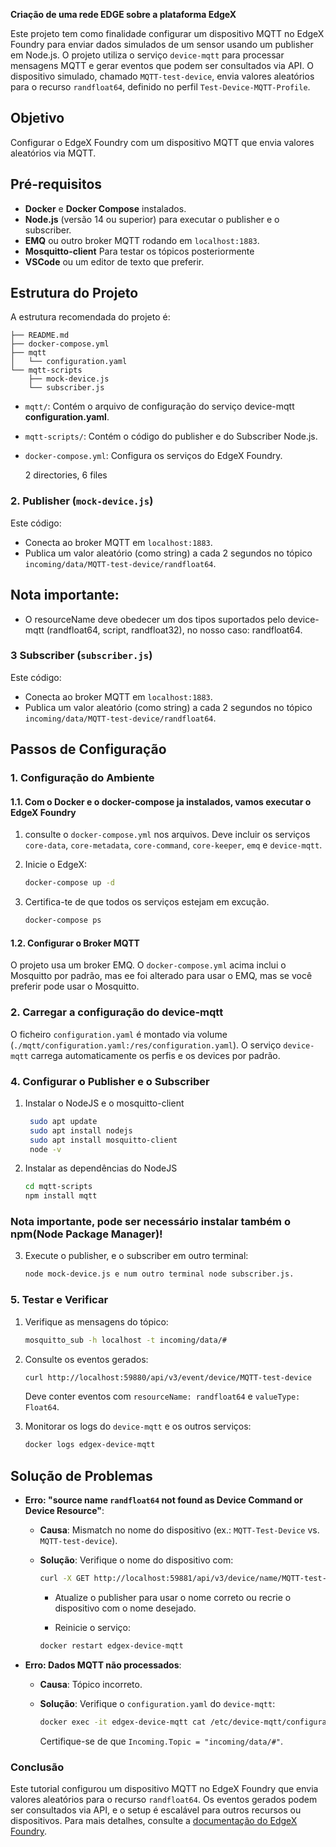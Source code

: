 **Criação de uma rede EDGE sobre a plataforma EdgeX**

Este projeto tem como finalidade configurar um dispositivo MQTT no EdgeX Foundry para enviar dados simulados de um sensor usando um publisher em Node.js. O projeto utiliza o serviço `device-mqtt` para processar mensagens MQTT e gerar eventos que podem ser consultados via API. O dispositivo simulado, chamado `MQTT-test-device`, envia valores aleatórios para o recurso `randfloat64`, definido no perfil `Test-Device-MQTT-Profile`.

## Objetivo
Configurar o EdgeX Foundry com um dispositivo MQTT que envia valores aleatórios via MQTT.

## Pré-requisitos
- **Docker** e **Docker Compose** instalados.
- **Node.js** (versão 14 ou superior) para executar o publisher e o subscriber.
- **EMQ** ou outro broker MQTT rodando em `localhost:1883`.
- **Mosquitto-client** Para testar os tópicos posteriormente
- **VSCode** ou um editor de texto que preferir.

## Estrutura do Projeto
A estrutura recomendada do projeto é:

    ├── README.md
    ├── docker-compose.yml
    ├── mqtt
    │   └── configuration.yaml 
    └── mqtt-scripts
        ├── mock-device.js
        └── subscriber.js

- `mqtt/`: Contém o arquivo de configuração do serviço device-mqtt **configuration.yaml**.
- `mqtt-scripts/`: Contém o código do publisher e do Subscriber Node.js.
- `docker-compose.yml`: Configura os serviços do EdgeX Foundry.

    2 directories, 6 files

### 2. Publisher (`mock-device.js`)
Este código:
- Conecta ao broker MQTT em `localhost:1883`.
- Publica um valor aleatório (como string) a cada 2 segundos no tópico `incoming/data/MQTT-test-device/randfloat64`.
## Nota importante:

 - O resourceName deve obedecer um dos tipos suportados pelo device-mqtt (randfloat64, script, randfloat32), no nosso caso: randfloat64.

### 3 Subscriber (`subscriber.js`)
Este código:
- Conecta ao broker MQTT em `localhost:1883`.
- Publica um valor aleatório (como string) a cada 2 segundos no tópico `incoming/data/MQTT-test-device/randfloat64`.

## Passos de Configuração

### 1. Configuração do Ambiente
#### 1.1. Com o Docker e o docker-compose ja instalados, vamos executar o EdgeX Foundry

1. consulte o `docker-compose.yml` nos arquivos. Deve incluir os serviços `core-data`, `core-metadata`, `core-command`, `core-keeper`, `emq`  e `device-mqtt`.

2. Inicie o EdgeX:
   ```bash
   docker-compose up -d
   ```
3. Certifica-te de que todos os serviços estejam em excução.
   ```bash
   docker-compose ps
   ```

#### 1.2. Configurar o Broker MQTT
O projeto usa um broker EMQ. O `docker-compose.yml` acima inclui o Mosquitto por padrão, mas ee foi alterado para usar o EMQ, mas se você preferir pode usar o Mosquitto.

### 2. Carregar a configuração do device-mqtt
O ficheiro `configuration.yaml` é montado via volume (`./mqtt/configuration.yaml:/res/configuration.yaml`). O serviço `device-mqtt` carrega automaticamente os perfis e os devices por padrão.

### 4. Configurar o Publisher e o Subscriber
1. Instalar o NodeJS e o mosquitto-client

   ```bash
    sudo apt update
    sudo apt install nodejs
    sudo apt install mosquitto-client
    node -v
   ```
2. Instalar as dependências do NodeJS

   ```bash
   cd mqtt-scripts
   npm install mqtt
   ```
### Nota importante, pode ser necessário instalar também o npm(Node Package Manager)!

3. Execute o publisher, e o subscriber em outro terminal:
   ```bash
   node mock-device.js e num outro terminal node subscriber.js.
   ```

### 5. Testar e Verificar
1. Verifique as mensagens do tópico:
   ```bash
   mosquitto_sub -h localhost -t incoming/data/#
   ```

2. Consulte os eventos gerados:
   ```bash
   curl http://localhost:59880/api/v3/event/device/MQTT-test-device
   ```
   Deve conter eventos com `resourceName: randfloat64` e `valueType: Float64`.

3. Monitorar os logs do `device-mqtt` e os outros serviços:
   ```bash
   docker logs edgex-device-mqtt
   ```

## Solução de Problemas

- **Erro: "source name `randfloat64` not found as Device Command or Device Resource"**:

  - **Causa**: Mismatch no nome do dispositivo (ex.: `MQTT-Test-Device` vs. `MQTT-test-device`).

  - **Solução**: Verifique o nome do dispositivo com:

    ```bash
    curl -X GET http://localhost:59881/api/v3/device/name/MQTT-test-device
    ```
    - Atualize o publisher para usar o nome correto ou recrie o dispositivo com o nome desejado.

    - Reinicie o serviço:
    ```bash
    docker restart edgex-device-mqtt
    ```
- **Erro: Dados MQTT não processados**:

  - **Causa**: Tópico incorreto.

  - **Solução**: Verifique o `configuration.yaml` do `device-mqtt`:

    ```bash
    docker exec -it edgex-device-mqtt cat /etc/device-mqtt/configuration.toml
    ```
    Certifique-se de que `Incoming.Topic = "incoming/data/#"`.

### Conclusão
Este tutorial configurou um dispositivo MQTT no EdgeX Foundry que envia valores aleatórios para o recurso `randfloat64`. Os eventos gerados podem ser consultados via API, e o setup é escalável para outros recursos ou dispositivos. Para mais detalhes, consulte a [documentação do EdgeX Foundry](https://docs.edgexfoundry.org/).
```